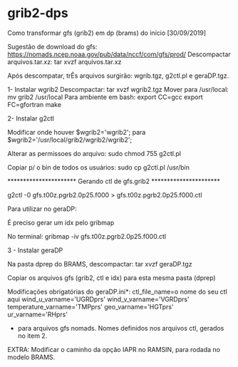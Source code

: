 # grib2-dps
Como transformar gfs (grib2) em dp (brams) do início [30/09/2019]

Sugestão de download do gfs: https://nomads.ncep.noaa.gov/pub/data/nccf/com/gfs/prod/
Descompactar arquivos.tar.xz: tar xvzf arquivos.tar.xz 

Após descompatar, trÊs arquivos surgirão: 
wgrib.tgz, 
g2ctl.pl e 
geraDP.tgz. 

1- Instalar wgrib2
Descompactar: tar xvzf wgrib2.tgz
Mover para /usr/local: mv grib2 /usr/local
Para ambiente em bash: export CC=gcc
					   export FC=gfortran
					   make

2- Instalar g2ctl

Modificar onde houver $wgrib2='wgrib2'; para $wgrib2='/usr/local/grib2/wgrib2/wgrib2';

Alterar as permissoes do arquivo: sudo chmod 755 g2ctl.pl

Copiar p/ o bin de todos os usuários: sudo cp g2ctl.pl /usr/bin

********************** Gerando ctl de gfs.grib2 ********************** 

g2ctl -0 gfs.t00z.pgrb2.0p25.f000 > gfs.t00z.pgrb2.0p25.f000.ctl

Para utilizar no geraDP:

É preciso gerar um idx pelo gribmap

No terminal: gribmap -iv gfs.t00z.pgrb2.0p25.f000.ctl

3 - Instalar geraDP

Na pasta dprep do BRAMS, descompactar: tar xvzf geraDP.tgz

Copiar os arquivos gfs (grib2, ctl e idx) para esta mesma pasta (dprep)

Modificações obrigatórias do geraDP.ini*: ctl_file_name=o nome do seu ctl aqui
                                          wind_u_varname='UGRDprs'
                                          wind_v_varname='VGRDprs'
                                          temperature_varname='TMPprs'
                                          geo_varname='HGTprs'
                                          ur_varname='RHprs' 
                                       
* para arquivos gfs nomads. Nomes definidos nos arquivos ctl, gerados no item 2.  

EXTRA: 
Modificar o caminho da opção IAPR no RAMSIN, para rodada no modelo BRAMS. 
